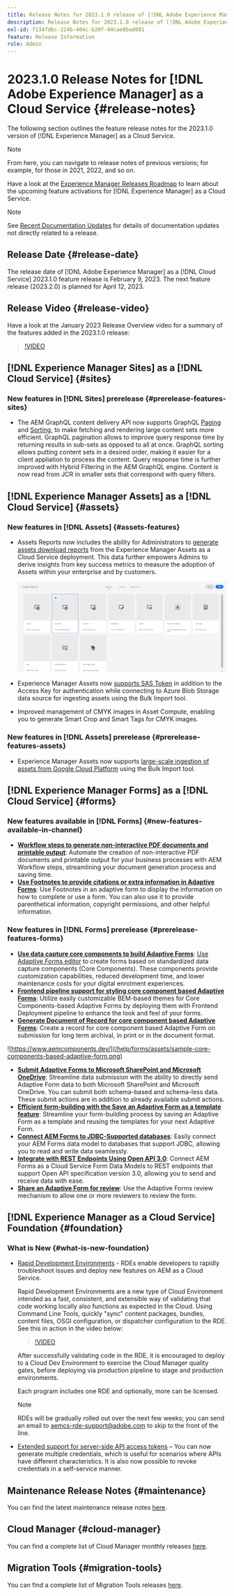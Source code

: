 ```yaml
---
title: Release Notes for 2023.1.0 release of [!DNL Adobe Experience Manager] as a Cloud Service.
description: Release Notes for 2023.1.0 release of [!DNL Adobe Experience Manager] as a Cloud Service.
exl-id: f134fdbc-224b-404c-b20f-44cae8bad681
feature: Release Information
role: Admin
---
```

# 2023.1.0 Release Notes for [!DNL Adobe Experience Manager] as a Cloud Service {#release-notes}

The following section outlines the feature release notes for the 2023.1.0 version of [!DNL Experience Manager] as a Cloud Service.

>[!NOTE]
>
>From here, you can navigate to release notes of previous versions; for example, for those in 2021, 2022, and so on.
>
>Have a look at the [Experience Manager Releases Roadmap](https://experienceleague.adobe.com/docs/experience-manager-release-information/aem-release-updates/update-releases-roadmap.html) to learn about the upcoming feature activations for [!DNL Experience Manager] as a Cloud Service. 

>[!NOTE]
>
>See [Recent Documentation Updates](https://experienceleague.adobe.com/docs/experience-manager-release-information/aem-release-updates/doc-updates/documentation-updates.html) for details of documentation updates not directly related to a release.

## Release Date {#release-date}

The release date of [!DNL Adobe Experience Manager] as a [!DNL Cloud Service] 2023.1.0 feature release is February 9, 2023. The next feature release (2023.2.0) is planned for April 12, 2023.

## Release Video {#release-video}

Have a look at the January 2023 Release Overview video for a summary of the features added in the 2023.1.0 release:

>[!VIDEO](https://video.tv.adobe.com/v/3413479/?quality=12)

## [!DNL Experience Manager Sites] as a [!DNL Cloud Service] {#sites}

### New features in [!DNL Sites] prerelease {#prerelease-features-sites}

* The AEM GraphQL content delivery API now supports GraphQL [Paging](/help/headless/graphql-api/content-fragments.md#paging) and [Sorting](/help/headless/graphql-api/content-fragments.md#sorting), to make fetching and rendering large content sets more efficient. GraphQL pagination allows to improve query response time by returning results in sub-sets as opposed to all at once. GraphQL sorting allows putting content sets in a desired order, making it easier for a client appliation to process the content.  Query response time is further improved with Hybrid Filtering in the AEM GraphQL engine. Content is now read from JCR in smaller sets that correspond with query filters. 

## [!DNL Experience Manager Assets] as a [!DNL Cloud Service] {#assets}

### New features in [!DNL Assets] {#assets-features}

* Assets Reports now includes the ability for Administrators to [generate assets download reports](/help/assets/asset-reports.md) from the Experience Manager Assets as a Cloud Service deployment. This data further empowers Admins to derive insights from key success metrics to measure the adoption of Assets within your enterprise and by customers.

   ![PDF rendition for other formats](/help/release-notes/assets/choose_report.png)

* Experience Manager Assets now [supports SAS Token](/help/assets/add-assets.md#asset-bulk-ingestor) in addition to the Access Key for authentication while connecting to Azure Blob Storage data source for ingesting assets using the Bulk Import tool.

* Improved management of CMYK images in Asset Compute, enabling you to generate Smart Crop and Smart Tags for CMYK images.

### New features in [!DNL Assets] prerelease {#prerelease-features-assets}

* Experience Manager Assets now supports [large-scale ingestion of assets from Google Cloud Platform](/help/assets/add-assets.md#asset-bulk-ingestor) using the Bulk Import tool.

## [!DNL Experience Manager Forms] as a [!DNL Cloud Service] {#forms}

### New features available in [!DNL Forms] {#new-features-available-in-channel}

* **[Workflow steps to generate non-interactive PDF documents and printable output](/help/forms/aem-forms-workflow-step-reference.md)**: Automate the creation of non-interactive PDF documents and printable output for your business processes with AEM Workflow steps, streamlining your document generation process and saving time.
* **[Use Footnotes to provide citations or extra information in Adaptive Forms](/help/forms/footnotes-richtextsupport.md)**:  Use Footnotes in an adaptive form to display the information on how to complete or use a form. You can also use it to provide parenthetical information, copyright permissions, and other helpful information.

### New features in [!DNL Forms] prerelease {#prerelease-features-forms}

* **[Use data capture core components to build Adaptive Forms](https://experienceleague.adobe.com/docs/experience-manager-core-components/using/adaptive-forms/introduction.html)**: [Use Adaptive Forms editor](/help/forms/creating-adaptive-form-core-components.md) to create forms based on standardized data capture components (Core Components). These components provide customization capabilities, reduced development time, and lower maintenance costs for your digital enrolment experiences.
* **[Frontend pipeline support for styling core component based Adaptive Forms](/help/forms/using-themes-in-core-components.md)**: Utilize easily customizable BEM-based themes for Core Components-based Adaptive Forms by deploying them with Frontend Deployment pipeline to enhance the look and feel of your forms.
* **[Generate Document of Record for core component based Adaptive Forms](/help/forms/generate-document-of-record-core-components.md)**: Create a record for core component based Adaptive Form on submission for long term archival, in print or in the document format. 

![https://www.aemcomponents.dev/](/help/forms/assets/sample-core-components-based-adaptive-form.png)

* **[Submit Adaptive Forms to Microsoft SharePoint and Microsoft OneDrive](/help/forms/configuring-submit-actions.md)**: Streamline data submission with the ability to directly send Adaptive Form data to both Microsoft SharePoint and Microsoft OneDrive. You can submit both schema-based and schema-less data. These submit actions are in addition to already available submit actions. 
* **[Efficient form-building with the Save an Adaptive Form as a template feature](/help/forms/template-editor.md#save-an-adaptive-form-as-template-saving-adaptive-form-as-template)**: Streamline your form-building process by saving an Adaptive Form as a template and reusing the templates for your next Adaptive Form. 
* **[Connect AEM Forms to JDBC-Supported databases](/help/forms/configure-data-sources.md#configure-relational-database-configure-relational-database)**: Easily connect your AEM Forms data model to databases that support JDBC, allowing you to read and write data seamlessly.
* **[Integrate with REST Endpoints Using Open API 3.0](/help/forms/configure-data-sources.md#configure-restful-services-open-api-specification-version-20-configure-restful-services-swagger-version30)**: Connect AEM Forms as a Cloud Service Form Data Models to REST endpoints that support Open API specification version 3.0, allowing you to send and receive data with ease.
* **[Share an Adaptive Form for review](/help/forms/create-reviews-forms.md)**: Use the Adaptive Forms review mechanism to allow one or more reviewers to review the form.

## [!DNL Experience Manager as a Cloud Service] Foundation {#foundation}

### What is New {#what-is-new-foundation}

* [Rapid Development Environments](/help/implementing/developing/introduction/rapid-development-environments.md) - RDEs enable developers to rapidly troubleshoot issues and deploy new features on AEM as a Cloud Service.  

  Rapid Development Environments are a new type of Cloud Environment intended as a fast, consistent, and extensible way of validating that code working locally also functions as expected in the Cloud. Using Command Line Tools, quickly "sync" content packages, bundles, content files, OSGI configuration, or dispatcher configuration to the RDE. See this in action in the video below:  
  
  >[!VIDEO](https://video.tv.adobe.com/v/3413508/?quality=12&learn=on)   
 
  After successfully validating code in the RDE, it is encouraged to deploy to a Cloud Dev Environment to exercise the Cloud Manager quality gates, before deploying via production pipeline to stage and production environments.  

  Each program includes one RDE and optionally, more can be licensed.  
    
  >[!NOTE]
  >
  >RDEs will be gradually rolled out over the next few weeks; you can send an email to aemcs-rde-support@adobe.com to skip to the front of the line.

* [Extended support for server-side API access tokens](/help/implementing/developing/introduction/generating-access-tokens-for-server-side-apis.md) – You can now generate multiple credentials, which is useful for scenarios where APIs have different characteristics. It is also now possible to revoke credentials in a self-service manner.

## Maintenance Release Notes {#maintenance}

You can find the latest maintenance release notes [here](/help/release-notes/maintenance/latest.md).

## Cloud Manager {#cloud-manager}

You can find a complete list of Cloud Manager monthly releases [here](/help/implementing/cloud-manager/release-notes/current.md).

## Migration Tools {#migration-tools}

You can find a complete list of Migration Tools releases [here](/help/journey-migration/release-notes/release-notes-migration-tools-current.md).

